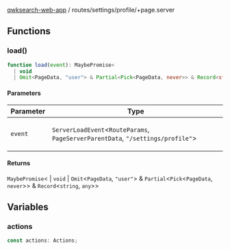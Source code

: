 [qwksearch-web-app](../../../modules.md) / routes/settings/profile/+page.server

## Functions

### load()

```ts
function load(event): MaybePromise<
  | void
  | Omit<PageData, "user"> & Partial<Pick<PageData, never>> & Record<string, any>>
```

#### Parameters

<table>
<thead>
<tr>
<th>Parameter</th>
<th>Type</th>
</tr>
</thead>
<tbody>
<tr>
<td>

`event`

</td>
<td>

`ServerLoadEvent`&lt;`RouteParams`, `PageServerParentData`, `"/settings/profile"`&gt;

</td>
</tr>
</tbody>
</table>

#### Returns

`MaybePromise`&lt;
  \| `void`
  \| `Omit`&lt;`PageData`, `"user"`&gt; & `Partial`&lt;`Pick`&lt;`PageData`, `never`&gt;&gt; & `Record`&lt;`string`, `any`&gt;&gt;

## Variables

### actions

```ts
const actions: Actions;
```
